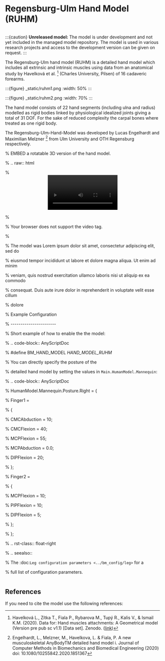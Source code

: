 # Regensburg-Ulm Hand Model (RUHM)

```{rst-class} without-title
```

:::{caution}
**Unreleased model:** The model is under development and not yet included in the managed model repository.
The model is used in various research projects and access to the development version
can be given on request.
:::

The Regensburg-Ulm hand model (RUHM) is a detailed
hand model which includes all extrinsic and intrinsic muscles using data
from an anatomical study by Havelková et al. [^cite_hazi20] (Charles University, Pilsen) of 16 cadaveric forearms.

:::{figure} _static/ruhm1.png
:width: 50%
:::

:::{figure} _static/ruhm2.png
:width: 70%
:::

The hand model consists of 22 hand segments
(including ulna and radius) modelled as rigid bodies
linked by physiological idealized joints giving a total of 31 DOF.
For the sake of reduced complexity the carpal bones where treated as one rigid body.

The Regensburg-Ulm-Hand-Model was developed by Lucas Engelhardt and Maximilian Melzner [^cite_emhf20]
from Ulm University and OTH Regensburg respectively.

% EMBED a rotatable 3D version of the hand model.

% .. raw:: html

% <video width="45%" style="display:block; margin: 0 auto;" controls autoplay loop>

% <source src="../_static/TLEM2_rotating_model.mp4" type="video/mp4">

% Your browser does not support the video tag.

% </video>

% The model was Lorem ipsum dolor sit amet, consectetur adipiscing elit, sed do

% eiusmod tempor incididunt ut labore et dolore magna aliqua. Ut enim ad minim

% veniam, quis nostrud exercitation ullamco laboris nisi ut aliquip ex ea commodo

% consequat. Duis aute irure dolor in reprehenderit in voluptate velit esse cillum

% dolore

% Example Configuration

% -----------------------

% Short example of how to enable the the model:

% .. code-block:: AnyScriptDoc

% #define BM_HAND_MODEL  _HAND_MODEL_RUHM_

% You can directly specify the posture of the

% detailed hand model by setting the values  in ``Main.HumanModel.Mannequin``:

% .. code-block:: AnyScriptDoc

% HumanModel.Mannequin.Posture.Right = {

% Finger1 =

% {

% CMCAbduction = 10;

% CMCFlexion = 40;

% MCPFlexion = 55;

% MCPAbduction = 0.0;

% DIPFlexion = 20;

% };

% Finger2 =

% {

% MCPFlexion = 10;

% PIPFlexion = 10;

% DIPFlexion = 5;

% };

% };

% .. rst-class:: float-right

% .. seealso::

% The :doc:`Leg configuration parameters <../bm_config/leg>` for a

% full list of configuration parameters.

```{rst-class} without-title
```

## References

If you need to cite the model use the following references:

[^cite_emhf20]: Engelhardt, L., Melzner, M., Havelkova, L. & Fiala, P.
    A new musculoskeletal AnyBodyTM detailed hand model i. Journal of Computer Methods in Biomechanics and Biomedical Engineering (2020)
    doi: 10.1080/10255842.2020.1851367

[^cite_hazi20]: Havelková L., Zítka T., Fiala P., Rybarova M., Tupý R., Kalis V., & Ismail K.M. (2020).
    Data for: Hand muscles attachments: A Geometrical model (Version pre pub sc v1.1) \[Data set\]. Zenodo.
    ([link](http://doi.org/10.5281/zenodo.3954024))
